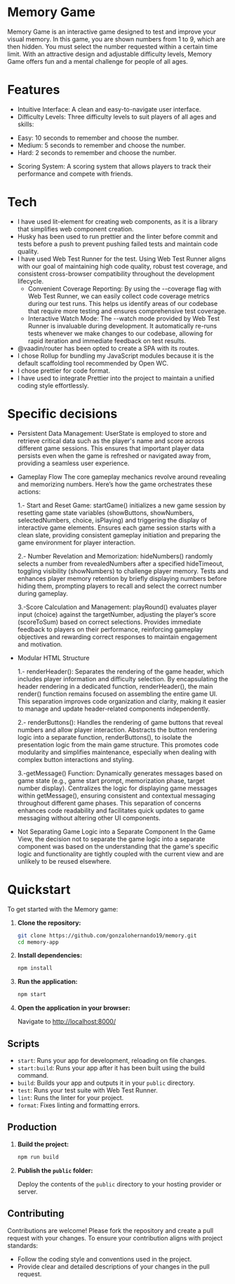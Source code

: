 # Memory Game

Memory Game is an interactive game designed to test and improve your visual memory. In this game, you are shown numbers from 1 to 9, which are then hidden. You must select the number requested within a certain time limit. With an attractive design and adjustable difficulty levels, Memory Game offers fun and a mental challenge for people of all ages.

# Features
- Intuitive Interface: A clean and easy-to-navigate user interface.
- Difficulty Levels: Three difficulty levels to suit players of all ages and skills:
 + Easy: 10 seconds to remember and choose the number.
 + Medium: 5 seconds to remember and choose the number.
 + Hard: 2 seconds to remember and choose the number.
- Scoring System: A scoring system that allows players to track their performance and compete with friends.

# Tech
- I have used lit-element for creating web components, as it is a library that simplifies web component creation.
- Husky has been used to run prettier and the linter before commit and tests before a push to prevent pushing failed tests and maintain code quality.
- I have used Web Test Runner for the test. Using Web Test Runner aligns with our goal of maintaining high code quality, robust test coverage, and consistent cross-browser compatibility throughout the development lifecycle.
   + Convenient Coverage Reporting: By using the --coverage flag with Web Test Runner, we can easily collect code coverage metrics during our test runs. This helps us identify areas of our codebase that require more testing and ensures comprehensive test coverage.
   + Interactive Watch Mode: The --watch mode provided by Web Test Runner is invaluable during development. It automatically re-runs tests whenever we make changes to our codebase, allowing for rapid iteration and immediate feedback on test results.
- @vaadin/router has been opted to create a SPA with its routes.
- I chose Rollup for bundling my JavaScript modules because it is the default scaffolding tool recommended by Open WC.
- I chose prettier for code format.
- I have used to integrate Prettier into the project to maintain a unified coding style effortlessly.

# Specific decisions

- Persistent Data Management:
   UserState is employed to store and retrieve critical data such as the player's name and score across different game sessions.
   This ensures that important player data persists even when the game is refreshed or navigated away from, providing a seamless user experience.

- Gameplay Flow
   The core gameplay mechanics revolve around revealing and memorizing numbers. Here’s how the game orchestrates these actions:

  1.- Start and Reset Game:
    startGame() initializes a new game session by resetting game state variables (showButtons, showNumbers, selectedNumbers, choice, isPlaying) and triggering the display of interactive game elements.
    Ensures each game session starts with a clean slate, providing consistent gameplay initiation and preparing the game environment for player interaction.

  2.- Number Revelation and Memorization:
    hideNumbers() randomly selects a number from revealedNumbers after a specified hideTimeout, toggling visibility (showNumbers) to challenge player memory.
    Tests and enhances player memory retention by briefly displaying numbers before hiding them, prompting players to recall and select the correct number during gameplay.

  3.-Score Calculation and Management:
    playRound() evaluates player input (choice) against the targetNumber, adjusting the player’s score (scoreToSum) based on correct selections.
    Provides immediate feedback to players on their performance, reinforcing gameplay objectives and rewarding correct responses to maintain engagement and motivation.

- Modular HTML Structure
  
  1.- renderHeader():
    Separates the rendering of the game header, which includes player information and difficulty selection.
    By encapsulating the header rendering in a dedicated function, renderHeader(), the main render() function remains focused on assembling the entire game UI. This separation improves code organization and clarity, making it easier to manage and update header-related components independently.

  2.- renderButtons():
    Handles the rendering of game buttons that reveal numbers and allow player interaction.
    Abstracts the button rendering logic into a separate function, renderButtons(), to isolate the presentation logic from the main game structure. This promotes code modularity and simplifies maintenance, especially when dealing with complex button interactions and styling.

  3.-getMessage() Function:
    Dynamically generates messages based on game state (e.g., game start prompt, memorization phase, target number display).
    Centralizes the logic for displaying game messages within getMessage(), ensuring consistent and contextual messaging throughout different game phases. This separation of concerns enhances code readability and facilitates quick updates to game messaging without altering other UI components.

- Not Separating Game Logic into a Separate Component
    In the Game View, the decision not to separate the game logic into a separate component was based on the understanding that the game's specific logic and functionality are tightly coupled with the current view and are unlikely to be reused elsewhere.


# Quickstart

To get started with the Memory game:

1. **Clone the repository:**

    ```bash
    git clone https://github.com/gonzalohernando19/memory.git
    cd memory-app
    ```

2. **Install dependencies:**

    ```bash
    npm install
    ```

3. **Run the application:**

    ```bash
    npm start
    ```

4. **Open the application in your browser:**

    Navigate to [http://localhost:8000/](http://localhost:8000/)

## Scripts

- `start`: Runs your app for development, reloading on file changes.
- `start:build`: Runs your app after it has been built using the build command.
- `build`: Builds your app and outputs it in your `public` directory.
- `test`: Runs your test suite with Web Test Runner.
- `lint`: Runs the linter for your project.
- `format`: Fixes linting and formatting errors.

## Production

1. **Build the project:**

    ```bash
    npm run build
    ```

2. **Publish the `public` folder:**

    Deploy the contents of the `public` directory to your hosting provider or server.

## Contributing

Contributions are welcome! Please fork the repository and create a pull request with your changes. To ensure your contribution aligns with project standards:

- Follow the coding style and conventions used in the project.
- Provide clear and detailed descriptions of your changes in the pull request.


